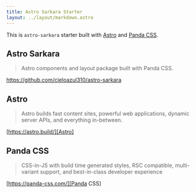 ```yaml
---
title: Astro Sarkara Starter
layout: ../layout/markdown.astro
---
```


This is `astro-sarkara` starter built with [Astro] and [Panda CSS].

## Astro Sarkara

> Astro components and layout package built with Panda CSS.

<https://github.com/cieloazul310/astro-sarkara>

## Astro

> Astro builds fast content sites, powerful web applications, dynamic server APIs, and everything in-between.

[https://astro.build/][Astro]

## Panda CSS

> CSS-in-JS with build time generated styles, RSC compatible, multi-variant support, and best-in-class developer experience

[https://panda-css.com/][Panda CSS]

[Astro]: https://astro.build/
[Panda CSS]: https://panda-css.com/
